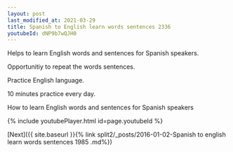 ```yaml
---
layout: post
last_modified_at: 2021-03-29
title: Spanish to English learn words sentences 2336 
youtubeId: dNP9b7wQJH0
---
```

 
 
Helps to learn English words and sentences for Spanish speakers.

Opportunitiy to repeat the words sentences. 

Practice English language. 
 
10 minutes practice every day. 
 
How to learn English words and sentences for Spanish speakers 
 
{% include youtubePlayer.html id=page.youtubeId %}
 
 
[Next]({{ site.baseurl }}{% link  split2/_posts/2016-01-02-Spanish to english learn words sentences 1985 .md%})
 

